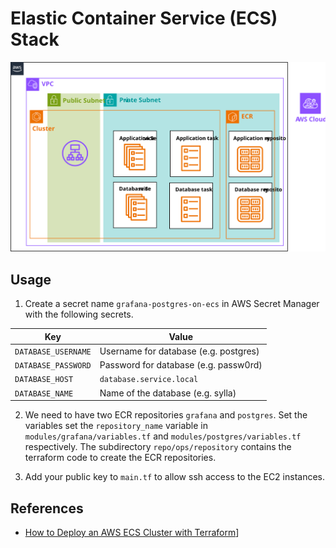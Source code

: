 # Elastic Container Service (ECS) Stack

![Architecture](./docs/architecture.svg)

## Usage

1. Create a secret name `grafana-postgres-on-ecs` in AWS Secret Manager with the following secrets.

| Key | Value |
| --- | --- |
| `DATABASE_USERNAME` | Username for database (e.g. postgres) |
| `DATABASE_PASSWORD` | Password for database (e.g. passw0rd) |
| `DATABASE_HOST` | `database.service.local` |
| `DATABASE_NAME` | Name of the database (e.g. sylla) |

2. We need to have two ECR repositories `grafana` and `postgres`. Set the variables 
set the `repository_name` variable in `modules/grafana/variables.tf` and `modules/postgres/variables.tf` 
respectively. The subdirectory `repo/ops/repository` contains the 
terraform code to create the ECR repositories.


3. Add your public key to `main.tf` to allow ssh access to the EC2 instances.


## References 
* [How to Deploy an AWS ECS Cluster with Terraform](https://spacelift.io/blog/terraform-ecs)]